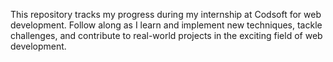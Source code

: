This repository tracks my progress during my internship at Codsoft for web development. Follow along as I learn and implement new techniques, tackle challenges, and contribute to real-world projects in the exciting field of web development.
